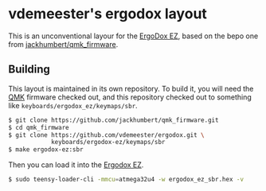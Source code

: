 # vdemeester's ergodox layout

This is an unconventional layour for the [ErgoDox EZ][ez], based on
the bepo one from [jackhumbert/qmk_firmware][qmk_firmware].

## Building

This layout is maintained in its own repository. To build it, you will
need the [QMK][qmk_firmware] firmware checked out, and this repository
checked out to something like `keyboards/ergodox_ez/keymaps/sbr`.

```bash
$ git clone https://github.com/jackhumbert/qmk_firmware.git
$ cd qmk_firmware
$ git clone https://github.com/vdemeester/ergodox.git \
            keyboards/ergodox-ez/keymaps/sbr
$ make ergodox-ez:sbr
```

Then you can load it into the [Ergodox EZ][ez].

```bash
$ sudo teensy-loader-cli -mmcu=atmega32u4 -w ergodox_ez_sbr.hex -v
```

[qmk_firmware]: https://github.com/jackhumbert/qmk_firmware
[ez]: https://ergodox-ez.com/
